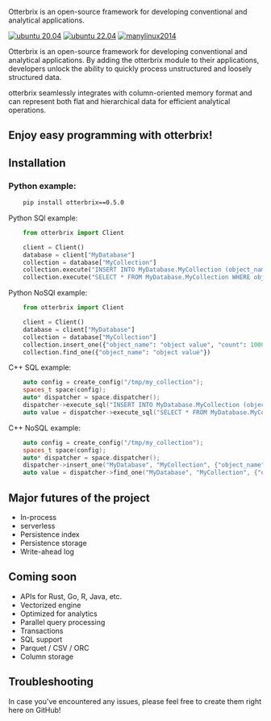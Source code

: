 Otterbrix is an open-source framework for developing conventional and analytical applications.

[![ubuntu 20.04](https://github.com/duckstax/otterbrix/actions/workflows/ubuntu-20-04.yaml/badge.svg)](https://github.com/duckstax/otterbrix/actions/workflows/ubuntu-20-04.yaml)
[![ubuntu 22.04](https://github.com/duckstax/otterbrix/actions/workflows/ubuntu-22-04.yaml/badge.svg)](https://github.com/duckstax/otterbrix/actions/workflows/ubuntu-22-04.yaml)
[![manylinux2014](https://github.com/duckstax/otterbrix/actions/workflows/manylinux2014.yml/badge.svg)](https://github.com/duckstax/otterbrix/actions/workflows/manylinux2014.yml)


Otterbrix is an open-source framework for developing conventional and analytical applications. 
By adding the otterbrix module to their applications, developers unlock the ability to quickly process unstructured and loosely structured data.

otterbrix seamlessly integrates with column-oriented memory format and can represent both flat and hierarchical data for efficient analytical operations.

## Enjoy easy programming with otterbrix!

## Installation

### Python example:

```bash
    pip install otterbrix==0.5.0 
```

Python SQl example:

```python
    from otterbrix import Client

    client = Client()
    database = client["MyDatabase"]
    collection = database["MyCollection"]
    collection.execute("INSERT INTO MyDatabase.MyCollection (object_name, count ) VALUES ('object value', 1000)")
    collection.execute("SELECT * FROM MyDatabase.MyCollection WHERE object_name = 'object value' ")
```


Python NoSQl example:

```python
    from otterbrix import Client

    client = Client()
    database = client["MyDatabase"]
    collection = database["MyCollection"]
    collection.insert_one({"object_name": "object value", "count": 1000})
    collection.find_one({"object_name": "object value"})
```

C++ SQL example:
```cpp
    auto config = create_config("/tmp/my_collection");
    spaces_t space(config);
    auto* dispatcher = space.dispatcher();
    dispatcher->execute_sql("INSERT INTO MyDatabase.MyCollection (object_name, count ) VALUES ('object value', 1000)");
    auto value = dispatcher->execute_sql("SELECT * FROM MyDatabase.MyCollection WHERE object_name = 'object value' ");
```

C++ NoSQL example:

```cpp
    auto config = create_config("/tmp/my_collection");
    spaces_t space(config);
    auto* dispatcher = space.dispatcher();
    dispatcher->insert_one("MyDatabase", "MyCollection", {"object_name": "object value", "count": 1000});
    auto value = dispatcher->find_one("MyDatabase", "MyCollection", {"object_name": "object value"});
```

## Major futures of the project

* In-process
* serverless
* Persistence index
* Persistence storage
* Write-ahead log

## Coming soon

* APIs for Rust, Go, R, Java, etc.
* Vectorized engine
* Optimized for analytics
* Parallel query processing
* Transactions
* SQL support
* Parquet / CSV / ORC
* Column storage
 
## Troubleshooting
In case you've encountered any issues, please feel free to create them right here on GitHub!
